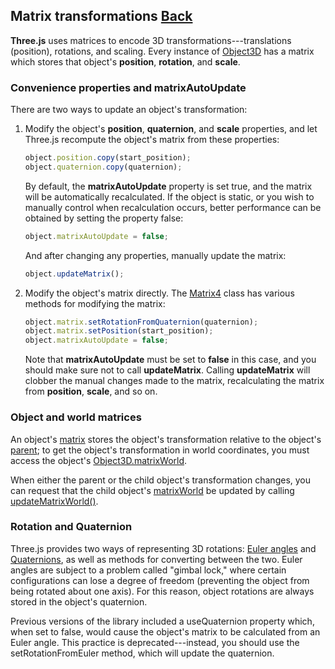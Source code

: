 ## Matrix transformations [Back](./../three.md)

**Three.js** uses matrices to encode 3D transformations---translations (position), rotations, and scaling. Every instance of [Object3D](http://threejs.org/docs/index.html#Reference/Core/Object3D) has a matrix which stores that object's **position**, **rotation**, and **scale**.

### Convenience properties and **matrixAutoUpdate**

There are two ways to update an object's transformation:

1. Modify the object's **position**, **quaternion**, and **scale** properties, and let Three.js recompute the object's matrix from these properties:
    ```js
    object.position.copy(start_position);
	object.quaternion.copy(quaternion);
    ```
    
    By default, the **matrixAutoUpdate** property is set true, and the matrix will be automatically recalculated. If the object is static, or you wish to manually control when recalculation occurs, better performance can be obtained by setting the property false:
    
    ```js
    object.matrixAutoUpdate = false;
    ```
    
    And after changing any properties, manually update the matrix:
    
    ```js
    object.updateMatrix();
    ```
2. Modify the object's matrix directly. The [Matrix4](http://threejs.org/docs/index.html#Reference/Math/Matrix4) class has various methods for modifying the matrix:
    ```js
    object.matrix.setRotationFromQuaternion(quaternion);
	object.matrix.setPosition(start_position);
	object.matrixAutoUpdate = false;
    ```
    
    Note that **matrixAutoUpdate** must be set to **false** in this case, and you should make sure not to call **updateMatrix**. Calling **updateMatrix** will clobber the manual changes made to the matrix, recalculating the matrix from **position**, **scale**, and so on.
    
### Object and world matrices

An object's [matrix](http://threejs.org/docs/index.html#Reference/Core/Object3D.matrix) stores the object's transformation relative to the object's [parent](http://threejs.org/docs/index.html#Reference/Core/Object3D.parent); to get the object's transformation in world coordinates, you must access the object's [Object3D.matrixWorld](http://threejs.org/docs/index.html#Reference/Core/Object3D.matrixWorld).

When either the parent or the child object's transformation changes, you can request that the child object's [matrixWorld](http://threejs.org/docs/index.html#Reference/Core/Object3D.matrixWorld) be updated by calling [updateMatrixWorld()](http://threejs.org/docs/index.html#Reference/Core/Object3D.updateMatrixWorld).

### Rotation and Quaternion

Three.js provides two ways of representing 3D rotations: [Euler angles](http://threejs.org/docs/index.html#Reference/Math/Euler) and [Quaternions](http://threejs.org/docs/index.html#Reference/Math/Quaternion), as well as methods for converting between the two. Euler angles are subject to a problem called "gimbal lock," where certain configurations can lose a degree of freedom (preventing the object from being rotated about one axis). For this reason, object rotations are always stored in the object's quaternion.

Previous versions of the library included a useQuaternion property which, when set to false, would cause the object's matrix to be calculated from an Euler angle. This practice is deprecated---instead, you should use the setRotationFromEuler method, which will update the quaternion.



